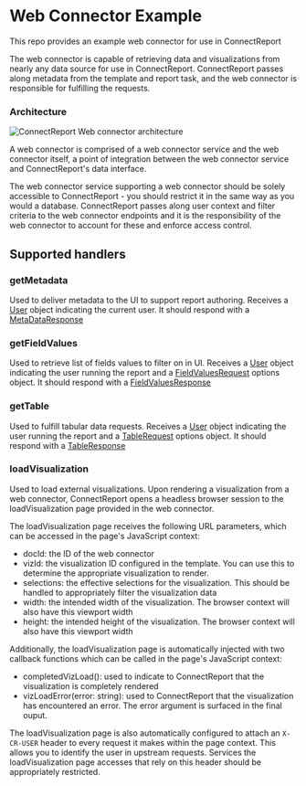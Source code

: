 # Web Connector Example
This repo provides an example web connector for use in ConnectReport 

The web connector is capable of retrieving data and visualizations from nearly any data source for use in ConnectReport. ConnectReport passes along metadata from the template and report task, and the web connector is responsible for fulfilling the requests. 

### Architecture 
![ConnectReport Web connector architecture](https://user-images.githubusercontent.com/13279201/229666195-049a0c1c-809f-4ba5-97f7-01fdcf1dc19a.png)

A web connector is comprised of a web connector service and the web connector itself, a point of integration between the web connector service and ConnectReport's data interface.

The web connector service supporting a web connector should be solely accessible to ConnectReport - you should restrict it in the same way as you would a database. ConnectReport passes along user context and filter criteria to the web connector endpoints and it is the responsibility of the web connector to account for these and enforce access control.   

## Supported handlers 
### getMetadata
Used to deliver metadata to the UI to support report authoring.  Receives a [User](source/models/User.ts) object indicating the current user. It should respond with a [MetaDataResponse](source/models/MetaDataResponse.ts)

### getFieldValues
Used to retrieve list of fields values to filter on in UI. Receives a [User](source/models/User.ts) object indicating the user running the report and a [FieldValuesRequest](source/models/FieldValuesResponse.ts) options object. It should respond with a [FieldValuesResponse](source/models/FieldValuesResponse.ts)

### getTable
Used to fulfill tabular data requests. Receives a [User](source/models/User.ts) object indicating the user running the report and a [TableRequest](source/models/TableRequest.ts) options object. It should respond with a [TableResponse](source/models/TableResponse.ts)

### loadVisualization
Used to load external visualizations. Upon rendering a visualization from a web connector, ConnectReport opens a headless browser session to the loadVisualization page provided in the web connector. 

The loadVisualization page receives the following URL parameters, which can be accessed in the page's JavaScript context:
- docId: the ID of the web connector
- vizId: the visualization ID configured in the template. You can use this to determine the appropriate visualization to render. 
- selections: the effective selections for the visualization. This should be handled to appropriately filter the visualization data
- width: the intended width of the visualization. The browser context will also have this viewport width
- height: the intended height of the visualization. The browser context will also have this viewport width

Additionally, the loadVisualization page is automatically injected with two callback functions which can be called  in the page's JavaScript context:
- completedVizLoad(): used to indicate to ConnectReport that the visualization is completely rendered
- vizLoadError(error: string): used to ConnectReport that the visualization has encountered an error. The error argument is surfaced in the final ouput. 

The loadVisualization page is also automatically configured to attach an `X-CR-USER` header to every request it makes within the page context. This allows you to identify the user in upstream requests. Services the loadVisualization page accesses that rely on this header should be appropriately restricted. 
